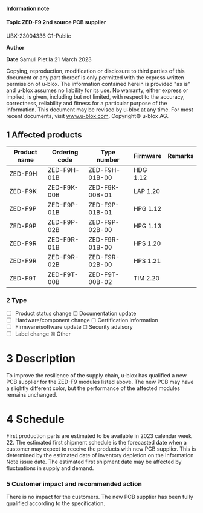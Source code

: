 

#### **Information note**

#### **Topic ZED-F9 2nd source PCB supplier**

UBX-23004336 C1-Public

**Author**

**Date** Samuli Pietila 21 March 2023

Copying, reproduction, modification or disclosure to third parties of this document or any part thereof is only permitted with the express written permission of u-blox. The information contained herein is provided "as is" and u-blox assumes no liability for its use. No warranty, either express or implied, is given, including but not limited, with respect to the accuracy, correctness, reliability and fitness for a particular purpose of the information. This document may be revised by u-blox at any time. For most recent documents, visit www.u-blox.com. Copyright© u-blox AG.

## **1 Affected products**

| Product name | Ordering code | Type number    | Firmware | Remarks |
|--------------|---------------|----------------|----------|---------|
| ZED-F9H      | ZED-F9H-01B   | ZED-F9H-01B-00 | HDG 1.12 |         |
| ZED-F9K      | ZED-F9K-00B   | ZED-F9K-00B-01 | LAP 1.20 |         |
| ZED-F9P      | ZED-F9P-01B   | ZED-F9P-01B-01 | HPG 1.12 |         |
| ZED-F9P      | ZED-F9P-02B   | ZED-F9P-02B-00 | HPG 1.13 |         |
| ZED-F9R      | ZED-F9R-01B   | ZED-F9R-01B-00 | HPS 1.20 |         |
| ZED-F9R      | ZED-F9R-02B   | ZED-F9R-02B-00 | HPS 1.21 |         |
| ZED-F9T      | ZED-F9T-00B   | ZED-F9T-00B-02 | TIM 2.20 |         |

### **2 Type**

- ☐ Product status change ☐ Documentation update
- ☐ Hardware/component change ☐ Certification information
- ☐ Firmware/software update ☐ Security advisory
- ☐ Label change ☒ Other

# **3 Description**

To improve the resilience of the supply chain, u-blox has qualified a new PCB supplier for the ZED-F9 modules listed above. The new PCB may have a slightly different color, but the performance of the affected modules remains unchanged.

# **4 Schedule**

First production parts are estimated to be available in 2023 calendar week 22. The estimated first shipment schedule is the forecasted date when a customer may expect to receive the products with new PCB supplier. This is determined by the estimated date of inventory depletion on the Information Note issue date. The estimated first shipment date may be affected by fluctuations in supply and demand.

### **5 Customer impact and recommended action**

There is no impact for the customers. The new PCB supplier has been fully qualified according to the specification.